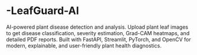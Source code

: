 # -LeafGuard-AI

AI-powered plant disease detection and analysis. Upload plant leaf images to get disease classification, severity estimation, Grad-CAM heatmaps, and detailed PDF reports.
Built with FastAPI, Streamlit, PyTorch, and OpenCV for modern, explainable, and user-friendly plant health diagnostics.
